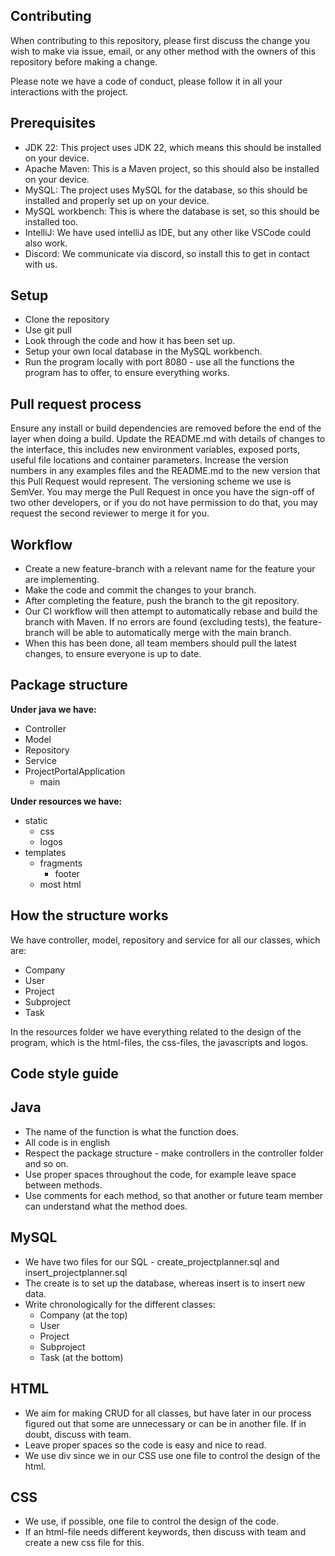 ## Contributing
When contributing to this repository, please first discuss the change you wish to make via issue, email, or any other method with the owners of this repository before making a change.

Please note we have a code of conduct, please follow it in all your interactions with the project.

## Prerequisites 
* JDK 22: This project uses JDK 22, which means this should be installed on your device.
* Apache Maven: This is a Maven project, so this should also be installed on your device.
* MySQL: The project uses MySQL for the database, so this should be installed and properly set up on your device.
* MySQL workbench: This is where the database is set, so this should be installed too. 
* IntelliJ: We have used intelliJ as IDE, but any other like VSCode could also work. 
* Discord: We communicate via discord, so install this to get in contact with us. 

## Setup
* Clone the repository
* Use git pull
* Look through the code and how it has been set up.
* Setup your own local database in the MySQL workbench. 
* Run the program locally with port 8080 - use all the functions the program has to offer, to ensure everything works. 

## Pull request process
Ensure any install or build dependencies are removed before the end of the layer when doing a build.
Update the README.md with details of changes to the interface, this includes new environment variables, exposed ports, useful file locations and container parameters.
Increase the version numbers in any examples files and the README.md to the new version that this Pull Request would represent. The versioning scheme we use is SemVer.
You may merge the Pull Request in once you have the sign-off of two other developers, or if you do not have permission to do that, you may request the second reviewer to merge it for you.

## Workflow 
* Create a new feature-branch with a relevant name for the feature your are implementing.
* Make the code and commit the changes to your branch. 
* After completing the feature, push the branch to the git repository. 
* Our CI workflow will then attempt to automatically rebase and build the branch with Maven. If no errors are found (excluding tests), the feature-branch will be able to automatically merge with the main branch. 
* When this has been done, all team members should pull the latest changes, to ensure everyone is up to date. 

## Package structure
**Under java we have:**
* Controller
* Model
* Repository
* Service
* ProjectPortalApplication
  * main

**Under resources we have:**
* static
  * css
  * logos 
* templates
  * fragments
    * footer
  * most html  

## How the structure works
We have controller, model, repository and service for all our classes, which are:
* Company
* User
* Project
* Subproject
* Task

In the resources folder we have everything related to the design of the program, which is the html-files, the css-files, the javascripts and logos. 

## Code style guide
## Java
* The name of the function is what the function does. 
* All code is in english
* Respect the package structure - make controllers in the controller folder and so on.
* Use proper spaces throughout the code, for example leave space between methods. 
* Use comments for each method, so that another or future team member can understand what the method does. 
## MySQL
* We have two files for our SQL - create_projectplanner.sql and insert_projectplanner.sql
* The create is to set up the database, whereas insert is to insert new data. 
* Write chronologically for the different classes:
  * Company (at the top)
  * User
  * Project
  * Subproject
  * Task (at the bottom)
## HTML
* We aim for making CRUD for all classes, but have later in our process figured out that some are unnecessary or can be in another file. If in doubt, discuss with team. 
* Leave proper spaces so the code is easy and nice to read.
* We use div since we in our CSS use one file to control the design of the html. 
## CSS
* We use, if possible, one file to control the design of the code. 
* If an html-file needs different keywords, then discuss with team and create a new css file for this. 